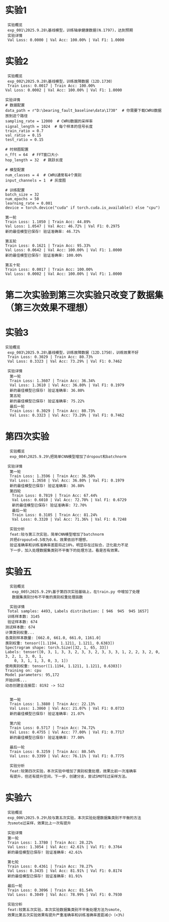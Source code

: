 
# 实验1
     实验概览
     exp_001\2025.9.28\基线模型，训练轴承健康数据(N.1797)，达到预期
     实验详情
     Val Loss: 0.0000 | Val Acc: 100.00% | Val F1: 1.0000
# 实验2
     实验概览
     exp_002\2025.9.28\基线模型，训练故障数据（12D.1730）
     Train Loss: 0.0017 | Train Acc: 100.00%
    Val Loss: 0.0002 | Val Acc: 100.00% | Val F1: 1.0000

    实验详情
    # 数据配置
    data_path = r"D:\bearing_fault_baseline\data\1730"  # 你需要下载CWRU数据放到这个路径
    sampling_rate = 12000  # CWRU数据的采样率
    signal_length = 1024  # 每个样本的信号长度
    train_ratio = 0.7
    val_ratio = 0.15
    test_ratio = 0.15

    # 时频图配置
    n_fft = 64  # FFT窗口大小
    hop_length = 32  # 跳跃长度

    # 模型配置
    num_classes = 4  # CWRU通常有4个类别
    input_channels = 1  # 灰度图

    # 训练配置
    batch_size = 32
    num_epochs = 50
    learning_rate = 0.001
    device = torch.device("cuda" if torch.cuda.is_available() else "cpu")

    第一轮
    Train Loss: 1.1050 | Train Acc: 44.89%
    Val Loss: 1.0547 | Val Acc: 46.72% | Val F1: 0.2975
    新的最佳模型已保存! 验证准确率: 46.72%

    第五轮
    Train Loss: 0.1621 | Train Acc: 95.33%
    Val Loss: 0.0642 | Val Acc: 100.00% | Val F1: 1.0000
    新的最佳模型已保存! 验证准确率: 100.00%

    第五十轮
    Train Loss: 0.0017 | Train Acc: 100.00%
    Val Loss: 0.0002 | Val Acc: 100.00% | Val F1: 1.0000

# 第二次实验到第三次实验只改变了数据集（第三次效果不理想）

# 实验3
    实验概览
     exp_003\2025.9.28\基线模型，训练故障数据（12D.1750），训练效果不好
     Train Loss: 0.3029 | Train Acc: 80.73%
     Val Loss: 0.3323 | Val Acc: 73.29% | Val F1: 0.7462
     
     实验详情
      第一轮
      Train Loss: 1.3607 | Train Acc: 36.34%
      Val Loss: 1.3610 | Val Acc: 36.80% | Val F1: 0.1979
      新的最佳模型已保存! 验证准确率: 36.80%
      第五轮
      新的最佳模型已保存! 验证准确率: 75.22%
      最后一轮
      Train Loss: 0.3029 | Train Acc: 80.73%
      Val Loss: 0.3323 | Val Acc: 73.29% | Val F1: 0.7462
 
# 第四次实验
      实验概览
      exp_004\2025.9.29\把简单CNN模型增加了dropout和batchnorm

     实验详情
      第一轮
      Train Loss: 1.3596 | Train Acc: 36.50%
      Val Loss: 1.3658 | Val Acc: 36.80% | Val F1: 0.1979
      新的最佳模型已保存! 验证准确率: 36.80%
      第四轮
       Train Loss: 0.7819 | Train Acc: 67.44%
       Val Loss: 0.6010 | Val Acc: 72.70% | Val F1: 0.6729
       新的最佳模型已保存! 验证准确率: 72.70%
       最后一轮
       Train Loss: 0.3105 | Train Acc: 81.24%
       Val Loss: 0.3320 | Val Acc: 71.36% | Val F1: 0.7248

      实验分析
      feat:较与第三次实验，简单CNN模型增加了batchnorm
      并把dropout=0.5改为0.6，效果依旧不理想，
      验证准确率和训练准确率差距将近10%，明显存在过拟合，泛化能力不足
      下一步，加入处理数据集类别不平衡下的处理方法，看是否有效果。

# 实验五
      实验概览
       exp_005\2025.9.29\基于第四次实验基础上，在train.py 中增加了处理
       数据集类别分布不平衡的类别权重处理函数

      实验详情
     Total samples: 4493, Labels distribution: [ 946  945  945 1657]
     训练样本数: 3145
     验证样本数: 674
    测试样本数: 674
    计算类别权重...
    各类别样本数量: [662.0, 661.0, 661.0, 1161.0]
    类别权重: tensor([1.1194, 1.1211, 1.1211, 0.6383])
    Spectrogram shape: torch.Size([32, 1, 65, 33])
    Labels: tensor([0, 3, 1, 3, 3, 2, 3, 3, 2, 3, 3, 3, 1, 2, 2, 3, 2, 0, 3, 2, 1, 3, 0, 1,
        0, 3, 1, 1, 3, 0, 3, 1])
    使用类别权重: tensor([1.1194, 1.1211, 1.1211, 0.6383])
    Training on: cpu
    Model parameters: 95,172
    开始训练...
    动态创建全连接层: 8192 -> 512


      第一轮
      Train Loss: 1.3880 | Train Acc: 22.13%
      Val Loss: 1.3860 | Val Acc: 21.07% | Val F1: 0.0733
      新的最佳模型已保存! 验证准确率: 21.07%

      第六轮
      Train Loss: 0.5717 | Train Acc: 74.72%
      Val Loss: 0.4755 | Val Acc: 77.00% | Val F1: 0.7717
      新的最佳模型已保存! 验证准确率: 77.00%

      最后一轮
      Train Loss: 0.3259 | Train Acc: 80.54%
      Val Loss: 0.3399 | Val Acc: 76.11% | Val F1: 0.7775
      
      实验分析
      feat:较第四次实验，本次实验中增加了类别权重处理，效果比前一次准确率
      有提升，但还有提升空间，下一步，创建分支，尝试SMOTE过采样方法。

# 实验六
     实验概览
     exp_006\2025.9.29\较与第五次实验，本次实验处理数据集类别不平衡的方法
     为smote过采样，效果比上一次有提升

     实验详情
     第一轮
     Train Loss: 1.3780 | Train Acc: 28.22%
     Val Loss: 1.3054 | Val Acc: 42.61% | Val F1: 0.3764
     新的最佳模型已保存! 验证准确率: 42.61%

     第七轮
     Train Loss: 0.4361 | Train Acc: 78.27%
     Val Loss: 0.3435 | Val Acc: 81.91% | Val F1: 0.8174
     新的最佳模型已保存! 验证准确率: 81.91%

     最后一轮
     Train Loss: 0.3096 | Train Acc: 81.54%
     Val Loss: 0.3049 | Val Acc: 78.99% | Val F1: 0.7930

     实验分析
     feat:较第五次实验，本次实验数据集类别不平衡处理方法为smote,
     效果比第五次实验效果有提升严重准确率和训练准确率差距减小（<3%)
